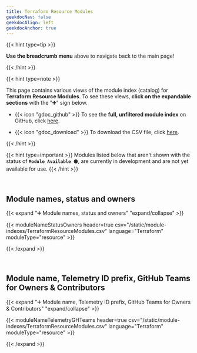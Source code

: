 ```yaml
---
title: Terraform Resource Modules
geekdocNav: false
geekdocAlign: left
geekdocAnchor: true
---
```


{{< hint type=tip >}}

**Use the breadcrumb menu** above to navigate back to the main page!

{{< /hint >}}

{{< hint type=note >}}

This page contains various views of the module index (catalog) for **Terraform Resource Modules**. To see these views, **click on the expandable sections** with the "➕" sign below.

- {{< icon "gdoc_github" >}} To see the **full, unfiltered module index** on GitHub, click [here](https://github.com/Azure/Azure-Verified-Modules/blob/main/docs/static/module-indexes/TerraformResourceModules.csv).

- {{< icon "gdoc_download" >}} To download the CSV file, click [here](/Azure-Verified-Modules/module-indexes/TerraformResourceModules.csv).

{{< /hint >}}

{{< hint type=important >}}
Modules listed below that aren't shown with the status of **`Module Available 🟢`**, are currently in development and are not yet available for use.
{{< /hint >}}

<br>

## Module names, status and owners

{{< expand "➕ Module names, status and owners" "expand/collapse" >}}

{{< moduleNameStatusOwners header=true csv="/static/module-indexes/TerraformResourceModules.csv" language="Terraform" moduleType="resource" >}}

{{< /expand >}}

<br>

## Module name, Telemetry ID prefix, GitHub Teams for Owners & Contributors

{{< expand "➕ Module name, Telemetry ID prefix, GitHub Teams for Owners & Contributors" "expand/collapse" >}}

{{< moduleNameTelemetryGHTeams header=true csv="/static/module-indexes/TerraformResourceModules.csv" language="Terraform" moduleType="resource" >}}

{{< /expand >}}
